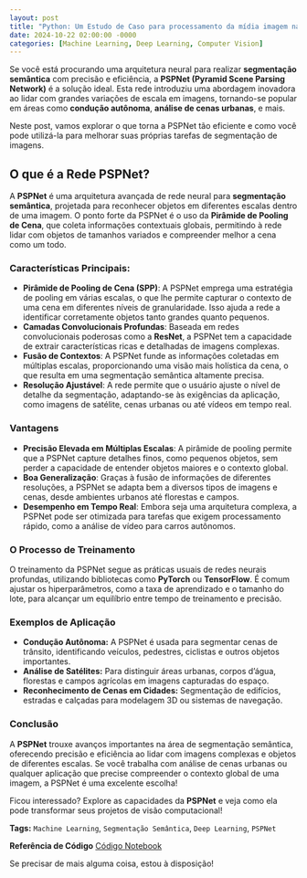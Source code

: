 ```yaml
---
layout: post
title: "Python: Um Estudo de Caso para processamento da mídia imagem na rede PSPNET"
date: 2024-10-22 02:00:00 -0000
categories: [Machine Learning, Deep Learning, Computer Vision]
---
```


Se você está procurando uma arquitetura neural para realizar **segmentação semântica** com precisão e eficiência, a **PSPNet (Pyramid Scene Parsing Network)** é a solução ideal. Esta rede introduziu uma abordagem inovadora ao lidar com grandes variações de escala em imagens, tornando-se popular em áreas como **condução autônoma**, **análise de cenas urbanas**, e mais.

Neste post, vamos explorar o que torna a PSPNet tão eficiente e como você pode utilizá-la para melhorar suas próprias tarefas de segmentação de imagens.

## O que é a Rede PSPNet?

A **PSPNet** é uma arquitetura avançada de rede neural para **segmentação semântica**, projetada para reconhecer objetos em diferentes escalas dentro de uma imagem. O ponto forte da PSPNet é o uso da **Pirâmide de Pooling de Cena**, que coleta informações contextuais globais, permitindo à rede lidar com objetos de tamanhos variados e compreender melhor a cena como um todo.

### Características Principais:
- **Pirâmide de Pooling de Cena (SPP)**: A PSPNet emprega uma estratégia de pooling em várias escalas, o que lhe permite capturar o contexto de uma cena em diferentes níveis de granularidade. Isso ajuda a rede a identificar corretamente objetos tanto grandes quanto pequenos.
- **Camadas Convolucionais Profundas**: Baseada em redes convolucionais poderosas como a **ResNet**, a PSPNet tem a capacidade de extrair características ricas e detalhadas de imagens complexas.
- **Fusão de Contextos**: A PSPNet funde as informações coletadas em múltiplas escalas, proporcionando uma visão mais holística da cena, o que resulta em uma segmentação semântica altamente precisa.
- **Resolução Ajustável**: A rede permite que o usuário ajuste o nível de detalhe da segmentação, adaptando-se às exigências da aplicação, como imagens de satélite, cenas urbanas ou até vídeos em tempo real.

### Vantagens
- **Precisão Elevada em Múltiplas Escalas**: A pirâmide de pooling permite que a PSPNet capture detalhes finos, como pequenos objetos, sem perder a capacidade de entender objetos maiores e o contexto global.
- **Boa Generalização**: Graças à fusão de informações de diferentes resoluções, a PSPNet se adapta bem a diversos tipos de imagens e cenas, desde ambientes urbanos até florestas e campos.
- **Desempenho em Tempo Real**: Embora seja uma arquitetura complexa, a PSPNet pode ser otimizada para tarefas que exigem processamento rápido, como a análise de vídeo para carros autônomos.

### O Processo de Treinamento

O treinamento da PSPNet segue as práticas usuais de redes neurais profundas, utilizando bibliotecas como **PyTorch** ou **TensorFlow**. É comum ajustar os hiperparâmetros, como a taxa de aprendizado e o tamanho do lote, para alcançar um equilíbrio entre tempo de treinamento e precisão.

### Exemplos de Aplicação

- **Condução Autônoma:** A PSPNet é usada para segmentar cenas de trânsito, identificando veículos, pedestres, ciclistas e outros objetos importantes.
- **Análise de Satélites:** Para distinguir áreas urbanas, corpos d’água, florestas e campos agrícolas em imagens capturadas do espaço.
- **Reconhecimento de Cenas em Cidades:** Segmentação de edifícios, estradas e calçadas para modelagem 3D ou sistemas de navegação.

### Conclusão

A **PSPNet** trouxe avanços importantes na área de segmentação semântica, oferecendo precisão e eficiência ao lidar com imagens complexas e objetos de diferentes escalas. Se você trabalha com análise de cenas urbanas ou qualquer aplicação que precise compreender o contexto global de uma imagem, a PSPNet é uma excelente escolha!

Ficou interessado? Explore as capacidades da **PSPNet** e veja como ela pode transformar seus projetos de visão computacional!

**Tags:** `Machine Learning`, `Segmentação Semântica`, `Deep Learning`, `PSPNet`

**Referência de Código**
[Código Notebook](https://github.com/jeanferreiraufu/image-segmentation/blob/dev/jean/src/notebook-pspnet.ipynb)

Se precisar de mais alguma coisa, estou à disposição!